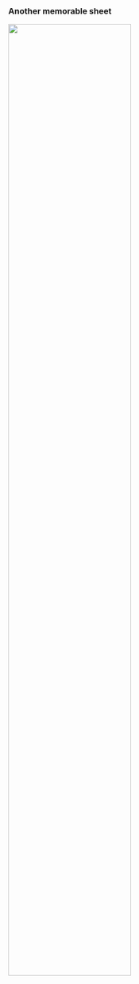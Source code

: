 ### Another memorable sheet

<img width="70%" src="https://github.com/sophiagu/a-diary/assets/14866379/052282f8-2b48-403e-bab5-2dc9768e11b4">
